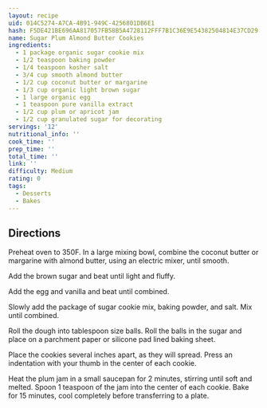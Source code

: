 ```yaml
---
layout: recipe
uid: 014C5274-A7CA-4B91-949C-4256801DB6E1
hash: F5DE421BE696AA817057FB58B5A4728112FFF7B1C36E9E54382504814E37CD29
name: Sugar Plum Almond Butter Cookies
ingredients:
  - 1 package organic sugar cookie mix
  - 1/2 teaspoon baking powder
  - 1/4 teaspoon kosher salt
  - 3/4 cup smooth almond butter
  - 1/2 cup coconut butter or margarine
  - 1/3 cup organic light brown sugar
  - 1 large organic egg
  - 1 teaspoon pure vanilla extract
  - 1/2 cup plum or apricot jam
  - 1/2 cup granulated sugar for decorating
servings: '12'
nutritional_info: ''
cook_time: ''
prep_time: ''
total_time: ''
link: ''
difficulty: Medium
rating: 0
tags:
  - Desserts
  - Bakes
---
```


## Directions

Preheat oven to 350F. In a large mixing bowl, combine the coconut butter or margarine with almond butter, using an electric mixer, until smooth.

Add the brown sugar and beat until light and fluffy.

Add the egg and vanilla and beat until combined.

Slowly add the package of sugar cookie mix, baking powder, and salt. Mix until combined.

Roll the dough into tablespoon size balls. Roll the balls in the sugar and place on a parchment paper or silicone pad lined baking sheet.

Place the cookies several inches apart, as they will spread. Press an indentation with your thumb in the center of each cookie.

Heat the plum jam in a small saucepan for 2 minutes, stirring until soft and melted. Spoon 1 teaspoon of the jam into the center of each cookie. Bake for 15 minutes, cool completely before transferring to a plate.
